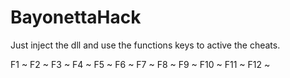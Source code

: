 # BayonettaHack

Just inject the dll and use the functions keys to active the cheats.

F1 ~ 
F2 ~ 
F3 ~ 
F4 ~ 
F5 ~ 
F6 ~ 
F7 ~ 
F8 ~ 
F9 ~ 
F10 ~ 
F11 ~ 
F12 ~ 
